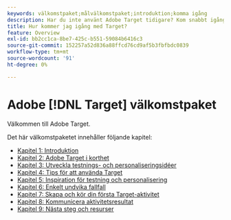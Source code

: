 ```yaml
---
keywords: välkomstpaket;målvälkomstpaket;introduktion;komma igång
description: Har du inte använt Adobe Target tidigare? Kom snabbt igång med Adobe [!DNL Target] Välkomstpaket.
title: Hur kommer jag igång med Target?
feature: Overview
exl-id: bb2cc1ca-8be7-425c-b551-59084b6416c3
source-git-commit: 152257a52d836a88ffcd76cd9af5b3fbfbdc0839
workflow-type: tm+mt
source-wordcount: '91'
ht-degree: 0%

---
```


# Adobe [!DNL Target] välkomstpaket

Välkommen till Adobe Target.

Det här välkomstpaketet innehåller följande kapitel:

* [Kapitel 1: Introduktion](/help/main/c-intro/target-welcome-kit-1.md)
* [Kapitel 2: Adobe Target i korthet](/help/main/c-intro/target-welcome-kit-2.md)
* [Kapitel 3: Utveckla testnings- och personaliseringsidéer](/help/main/c-intro/target-welcome-kit-3.md)
* [Kapitel 4: Tips för att använda Target](/help/main/c-intro/target-welcome-kit-4.md)
* [Kapitel 5: Inspiration för testning och personalisering](/help/main/c-intro/target-welcome-kit-5.md)
* [Kapitel 6: Enkelt undvika fallfall](/help/main/c-intro/target-welcome-kit-6.md)
* [Kapitel 7: Skapa och kör din första Target-aktivitet](/help/main/c-intro/target-welcome-kit-7.md)
* [Kapitel 8: Kommunicera aktivitetsresultat](/help/main/c-intro/target-welcome-kit-8.md)
* [Kapitel 9: Nästa steg och resurser](/help/main/c-intro/target-welcome-kit-9.md)

